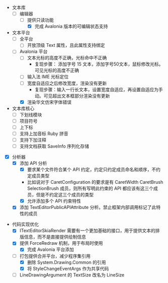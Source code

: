- 文本库
  - [ ] 编辑器
    - [ ] 提供只读功能
      - [x] 完成 Avalonia 版本的可编辑状态支持

- 文本平台
  - [ ] 全平台
    - [ ] 开放顶级 Text 属性，且此属性支持绑定
  - [ ] Avalonia 平台
    - [ ] 文本光标的高度不正确，光标命中不正确
      - 复现步骤： 添加字号 15 文本，添加字号50文本，鼠标修改光标。可见光标的高度不正确
    - [ ] 输入法 IME 光标定位
    - [ ] 宽度自适应之后修改宽度，渲染没有更新
      - 复现步骤：输入一行长文本，设置宽度自适应，再设置自适应为手动。可见超出文本框部分渲染没有更新
    - [x] 渲染华文仿宋字体错误

- 文本库核心
  - [ ] 下划线模块
  - [ ] 项目符号
  - [ ] 上下标
  - [ ] 支持上加音标 Ruby 拼音
  - [ ] 支持下加注释
  - [ ] 支持文档获取 SaveInfo 序列化存储

- [x] 分析器
  - [x] 添加 API 分析
    - [x] 要求某个文件符合某个 API 约定，约定只约定成员命名和顺序，不约定成员类型
    - 比如说对于 CaretConfiguration 的要求是有 CaretWidth CaretBrush SelectionBrush 成员，则所有写明此约束的 API 都应该有这三个成员，但是不约定这三个成员的类型
    - [x] 允许添加多个 API 约束特性
  - [x] 添加 TextEditorPublicAPIAttribute 分析。禁止框架内部调用标记了此特性的成员

- 代码实现优化
  - [x] ITextEditorSkiaRender 需要有一个更加基础的接口，用于提供文本的排版信息，而不是直接提供绘制信息
  - [x] 提供 ForceRedraw 机制，用于布局时使用
    - [x] 完成 Avalonia 平台添加
  - [ ] 打包提供合并平台，减少程序集引用
    - [x] 删除 System.Drawing.Common 的引用
    - [x] 将 StyleChangeEventArgs 作为共享代码
  - [ ] LineDrawingArgument 的 TextSize 改名为 LineSize
